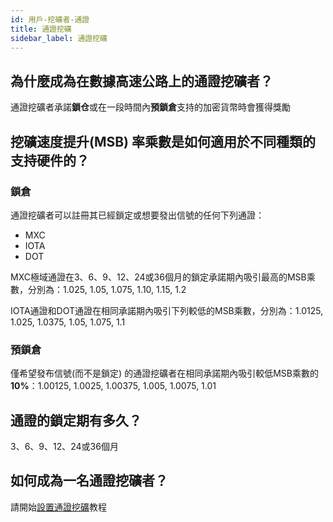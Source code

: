 ```yaml
---
id: 用戶-挖礦者-通證
title: 通證挖礦
sidebar_label: 通證挖礦
---
```


## 為什麼成為在數據高速公路上的通證挖礦者？

通證挖礦者承諾**鎖仓**或在一段時間內**預鎖倉**支持的加密貨幣時會獲得獎勵

## 挖礦速度提升(MSB) 率乘數是如何適用於不同種類的支持硬件的？

### 鎖倉

通證挖礦者可以註冊其已經鎖定或想要發出信號的任何下列通證：
* MXC
* IOTA
* DOT

MXC極域通證在3、6、9、12、24或36個月的鎖定承諾期內吸引最高的MSB乘數，分別為：1.025, 1.05, 1.075, 1.10, 1.15, 1.2

IOTA通證和DOT通證在相同承諾期內吸引下列較低的MSB乘數，分別為：1.0125, 1.025, 1.0375, 1.05, 1.075, 1.1

### 預鎖倉

僅希望發布信號(而不是鎖定) 的通證挖礦者在相同承諾期內吸引較低MSB乘數的**10%**：1.00125, 1.0025, 1.00375, 1.005, 1.0075, 1.01

## 通證的鎖定期有多久？

3、6、9、12、24或36個月

## 如何成為一名通證挖礦者？

請開始<a href="../tutorials/tutorials-mining-token-setup" class="pretty-link pretty-link-colored">設置通證挖礦</a>教程
